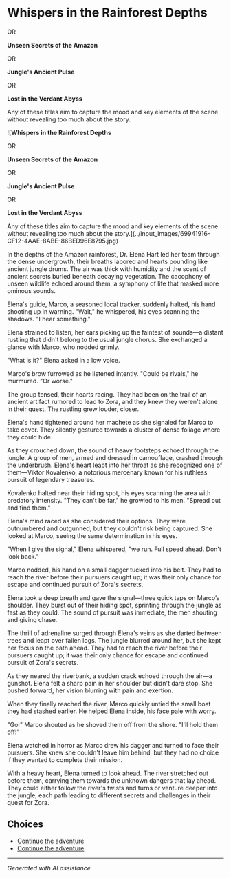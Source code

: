 # **Whispers in the Rainforest Depths**

 OR

 **Unseen Secrets of the Amazon**

 OR

 **Jungle's Ancient Pulse**

 OR

 **Lost in the Verdant Abyss**

Any of these titles aim to capture the mood and key elements of the scene without revealing too much about the story.

![**Whispers in the Rainforest Depths**

 OR

 **Unseen Secrets of the Amazon**

 OR

 **Jungle's Ancient Pulse**

 OR

 **Lost in the Verdant Abyss**

Any of these titles aim to capture the mood and key elements of the scene without revealing too much about the story.](../input_images/69941916-CF12-4AAE-8ABE-86BED96E8795.jpg)

In the depths of the Amazon rainforest, Dr. Elena Hart led her team through the dense undergrowth, their breaths labored and hearts pounding like ancient jungle drums. The air was thick with humidity and the scent of ancient secrets buried beneath decaying vegetation. The cacophony of unseen wildlife echoed around them, a symphony of life that masked more ominous sounds.

Elena's guide, Marco, a seasoned local tracker, suddenly halted, his hand shooting up in warning. "Wait," he whispered, his eyes scanning the shadows. "I hear something."

Elena strained to listen, her ears picking up the faintest of sounds—a distant rustling that didn't belong to the usual jungle chorus. She exchanged a glance with Marco, who nodded grimly.

"What is it?" Elena asked in a low voice.

Marco's brow furrowed as he listened intently. "Could be rivals," he murmured. "Or worse."

The group tensed, their hearts racing. They had been on the trail of an ancient artifact rumored to lead to Zora, and they knew they weren't alone in their quest. The rustling grew louder, closer.

Elena's hand tightened around her machete as she signaled for Marco to take cover. They silently gestured towards a cluster of dense foliage where they could hide.

As they crouched down, the sound of heavy footsteps echoed through the jungle. A group of men, armed and dressed in camouflage, crashed through the underbrush. Elena's heart leapt into her throat as she recognized one of them—Viktor Kovalenko, a notorious mercenary known for his ruthless pursuit of legendary treasures.

Kovalenko halted near their hiding spot, his eyes scanning the area with predatory intensity. "They can't be far," he growled to his men. "Spread out and find them."

Elena's mind raced as she considered their options. They were outnumbered and outgunned, but they couldn't risk being captured. She looked at Marco, seeing the same determination in his eyes.

"When I give the signal," Elena whispered, "we run. Full speed ahead. Don't look back."

Marco nodded, his hand on a small dagger tucked into his belt. They had to reach the river before their pursuers caught up; it was their only chance for escape and continued pursuit of Zora's secrets.

Elena took a deep breath and gave the signal—three quick taps on Marco’s shoulder. They burst out of their hiding spot, sprinting through the jungle as fast as they could. The sound of pursuit was immediate, the men shouting and giving chase.

The thrill of adrenaline surged through Elena's veins as she darted between trees and leapt over fallen logs. The jungle blurred around her, but she kept her focus on the path ahead. They had to reach the river before their pursuers caught up; it was their only chance for escape and continued pursuit of Zora's secrets.

As they neared the riverbank, a sudden crack echoed through the air—a gunshot. Elena felt a sharp pain in her shoulder but didn't dare stop. She pushed forward, her vision blurring with pain and exertion.

When they finally reached the river, Marco quickly untied the small boat they had stashed earlier. He helped Elena inside, his face pale with worry.

"Go!" Marco shouted as he shoved them off from the shore. "I'll hold them off!"

Elena watched in horror as Marco drew his dagger and turned to face their pursuers. She knew she couldn't leave him behind, but they had no choice if they wanted to complete their mission.

With a heavy heart, Elena turned to look ahead. The river stretched out before them, carrying them towards the unknown dangers that lay ahead. They could either follow the river's twists and turns or venture deeper into the jungle, each path leading to different secrets and challenges in their quest for Zora.


## Choices

* [Continue the adventure](./B9B57FFB-2251-44C5-8215-3DDD17162E1F.md)
* [Continue the adventure](./20221012_105602.md)


---
*Generated with AI assistance*
